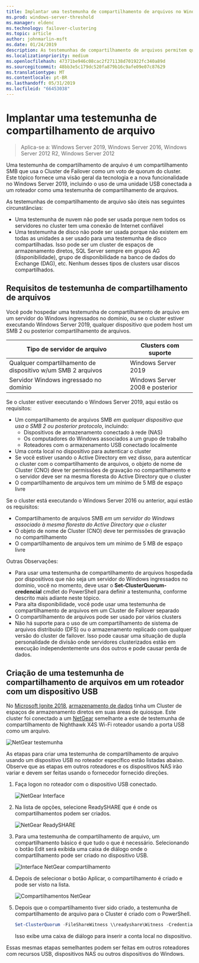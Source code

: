 ```yaml
---
title: Implantar uma testemunha de compartilhamento de arquivos no Windows Server de 2019
ms.prod: windows-server-threshold
ms.manager: eldenc
ms.technology: failover-clustering
ms.topic: article
author: johnmarlin-msft
ms.date: 01/24/2019
description: As testemunhas de compartilhamento de arquivos permitem que você use um compartilhamento de arquivos para votar em quorum do cluster. Este tópico descreve as testemunhas de compartilhamento de arquivo e a nova funcionalidade, incluindo o uso de uma unidade USB conectada a um roteador como uma testemunha de compartilhamento de arquivos.
ms.localizationpriority: medium
ms.openlocfilehash: 47371be946c08cac2f271138d701922fc340a89d
ms.sourcegitcommit: 48bb3e5c179dc520fa879b16c9afe09e07c87629
ms.translationtype: MT
ms.contentlocale: pt-BR
ms.lasthandoff: 05/31/2019
ms.locfileid: "66453038"
---
```

# <a name="deploy-a-file-share-witness"></a>Implantar uma testemunha de compartilhamento de arquivo

> Aplica-se a: Windows Server 2019, Windows Server 2016, Windows Server 2012 R2, Windows Server 2012

Uma testemunha de compartilhamento de arquivo é um compartilhamento SMB que usa o Cluster de Failover como um voto de quorum do cluster. Este tópico fornece uma visão geral da tecnologia e a nova funcionalidade no Windows Server 2019, incluindo o uso de uma unidade USB conectada a um roteador como uma testemunha de compartilhamento de arquivos.

As testemunhas de compartilhamento de arquivo são úteis nas seguintes circunstâncias:  

- Uma testemunha de nuvem não pode ser usada porque nem todos os servidores no cluster tem uma conexão de Internet confiável
- Uma testemunha de disco não pode ser usada porque não existem em todas as unidades a ser usado para uma testemunha de disco compartilhadas. Isso pode ser um cluster de espaços de armazenamento diretos, SQL Server sempre em grupos AG (disponibilidade), grupo de disponibilidade na banco de dados do Exchange (DAG), etc.  Nenhum desses tipos de clusters usar discos compartilhados.

## <a name="file-share-witness-requirements"></a>Requisitos de testemunha de compartilhamento de arquivos

Você pode hospedar uma testemunha de compartilhamento de arquivo em um servidor do Windows ingressados no domínio, ou se o cluster estiver executando Windows Server 2019, qualquer dispositivo que podem host um SMB 2 ou posterior compartilhamento de arquivos.

|Tipo de servidor de arquivo                 | Clusters com suporte |
|---------------------------------|--------------------|
|Qualquer compartilhamento de dispositivo w/um SMB 2 arquivos | Windows Server 2019|
|Servidor Windows ingressado no domínio     | Windows Server 2008 e posterior|

Se o cluster estiver executando o Windows Server 2019, aqui estão os requisitos:

- Um compartilhamento de arquivos SMB *em qualquer dispositivo que usa o SMB 2 ou posterior protocolo*, incluindo:
    - Dispositivos de armazenamento conectado à rede (NAS)
    - Os computadores do Windows associados a um grupo de trabalho
    - Roteadores com o armazenamento USB conectado localmente
- Uma conta local no dispositivo para autenticar o cluster
- Se você estiver usando o Active Directory em vez disso, para autenticar o cluster com o compartilhamento de arquivos, o objeto de nome de Cluster (CNO) deve ter permissões de gravação no compartilhamento e o servidor deve ser na mesma floresta do Active Directory que o cluster
- O compartilhamento de arquivos tem um mínimo de 5 MB de espaço livre

Se o cluster está executando o Windows Server 2016 ou anterior, aqui estão os requisitos:

- Compartilhamento de arquivos SMB *em um servidor do Windows associado à mesma floresta do Active Directory que o cluster*
- O objeto de nome de Cluster (CNO) deve ter permissões de gravação no compartilhamento
- O compartilhamento de arquivos tem um mínimo de 5 MB de espaço livre

Outras Observações:
- Para usar uma testemunha de compartilhamento de arquivos hospedada por dispositivos que não seja um servidor do Windows ingressados no domínio, você no momento, deve usar o **Set-ClusterQuorum-credencial** cmdlet do PowerShell para definir a testemunha, conforme descrito mais adiante neste tópico.
- Para alta disponibilidade, você pode usar uma testemunha de compartilhamento de arquivos em um Cluster de Failover separado
- O compartilhamento de arquivos pode ser usado por vários clusters
- Não há suporte para o uso de um compartilhamento de sistema de arquivos distribuído (DFS) ou o armazenamento replicado com qualquer versão do cluster de failover.  Isso pode causar uma situação de dupla personalidade de divisão onde servidores clusterizados estão em execução independentemente uns dos outros e pode causar perda de dados.

## <a name="creating-a-file-share-witness-on-a-router-with-a-usb-device"></a>Criação de uma testemunha de compartilhamento de arquivos em um roteador com um dispositivo USB

No [Microsoft Ignite 2018](https://azure.microsoft.com/ignite/), [armazenamento de dados](http://www.dataonstorage.com/) tinha um Cluster de espaços de armazenamento diretos em suas áreas de quiosque.  Este cluster foi conectado a um [NetGear](https://www.netgear.com) semelhante a este de testemunha de compartilhamento de Nighthawk X4S Wi-Fi roteador usando a porta USB como um arquivo.

![NetGear testemunha](media/File-Share-Witness/FSW1.png)

As etapas para criar uma testemunha de compartilhamento de arquivo usando um dispositivo USB no roteador específico estão listadas abaixo.  Observe que as etapas em outros roteadores e os dispositivos NAS irão variar e devem ser feitas usando o fornecedor fornecido direções.


1. Faça logon no roteador com o dispositivo USB conectado.

   ![NetGear Interface](media/File-Share-Witness/FSW2.png)

2. Na lista de opções, selecione ReadySHARE que é onde os compartilhamentos podem ser criados.

   ![NetGear ReadySHARE](media/File-Share-Witness/FSW3.png)

3. Para uma testemunha de compartilhamento de arquivo, um compartilhamento básico é que tudo o que é necessário.  Selecionando o botão Edit será exibida uma caixa de diálogo onde o compartilhamento pode ser criado no dispositivo USB.

   ![Interface NetGear compartilhamento](media/File-Share-Witness/FSW4.png)

4. Depois de selecionar o botão Aplicar, o compartilhamento é criado e pode ser visto na lista.

   ![Compartilhamentos NetGear](media/File-Share-Witness/FSW5.png)

5. Depois que o compartilhamento tiver sido criado, a testemunha de compartilhamento de arquivo para o Cluster é criado com o PowerShell.

   ```PowerShell
   Set-ClusterQuorum -FileShareWitness \\readyshare\Witness -Credential (Get-Credential)
   ```

   Isso exibe uma caixa de diálogo para inserir a conta local no dispositivo.

Essas mesmas etapas semelhantes podem ser feitas em outros roteadores com recursos USB, dispositivos NAS ou outros dispositivos do Windows.
